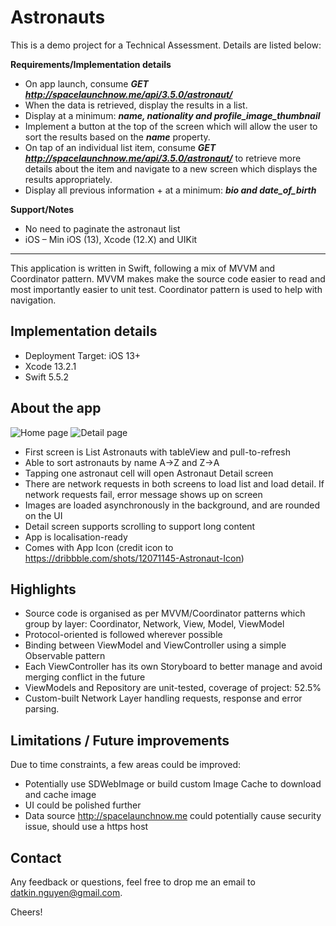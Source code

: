 # Astronauts

This is a demo project for a Technical Assessment. Details are listed below:

**Requirements/Implementation details**

-   On app launch, consume **_GET http://spacelaunchnow.me/api/3.5.0/astronaut/_**
-   When the data is retrieved, display the results in a list.
-   Display at a minimum: **_name, nationality and profile_image_thumbnail_**
-   Implement a button at the top of the screen which will allow the user to sort the results based on the **_name_** property.
-   On tap of an individual list item, consume **_GET http://spacelaunchnow.me/api/3.5.0/astronaut/<astronautId>_**  to retrieve more details about the item and navigate to a new screen which displays the results appropriately.
-   Display all previous information + at a minimum: **_bio and date_of_birth_**

**Support/Notes**
-   No need to paginate the astronaut list
-   iOS – Min iOS (13), Xcode (12.X) and UIKit
 
 ----
This application is written in Swift, following a mix of MVVM and Coordinator pattern. MVVM makes make the source code easier to read and most importantly easier to unit test. Coordinator pattern is used to help with navigation. 

## Implementation details
- Deployment Target: iOS 13+
- Xcode 13.2.1
- Swift 5.5.2

## About the app
![Home page](https://i.ibb.co/wzwVy8F/Simulator-Screen-Shot-i-Phone-13-Pro-Max-2022-01-14-at-07-15-59.png)
![Detail page](https://i.ibb.co/CVRtYnB/Simulator-Screen-Shot-i-Phone-13-Pro-Max-2022-01-14-at-07-16-05.png) 


- First screen is List Astronauts with tableView and pull-to-refresh
- Able to sort astronauts by name A->Z and Z->A
- Tapping one astronaut cell will open Astronaut Detail screen
- There are network requests in both screens to load list and load detail. If network requests fail, error message shows up on screen
- Images are loaded asynchronously in the background, and are rounded on the UI
- Detail screen supports scrolling to support long content
- App is localisation-ready
- Comes with App Icon (credit icon to https://dribbble.com/shots/12071145-Astronaut-Icon)

## Highlights
- Source code is organised as per MVVM/Coordinator patterns which group by layer: Coordinator, Network, View, Model, ViewModel
- Protocol-oriented is followed wherever possible
- Binding between ViewModel and ViewController using a simple Observable pattern
- Each ViewController has its own Storyboard to better manage and avoid merging conflict in the future
- ViewModels and Repository are unit-tested, coverage of project: 52.5%
- Custom-built Network Layer handling requests, response and error parsing.
 
 ## Limitations / Future improvements
 Due to time constraints, a few areas could be improved:
 - Potentially use SDWebImage or build custom Image Cache to download and cache image
 - UI could be polished further
 - Data source http://spacelaunchnow.me could potentially cause security issue, should use a https host
 
## Contact
Any feedback or questions, feel free to drop me an email to datkin.nguyen@gmail.com.

Cheers!
